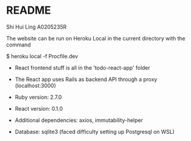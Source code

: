 # README

Shi Hui Ling   A0205235R

The website can be run on Heroku Local in the current directory with the command

$ heroku local -f Procfile.dev 

* React frontend stuff is all in the 'todo-react-app' folder

* The React app uses Rails as backend API through a proxy (localhost:3000)

* Ruby version: 2.7.0

* React version: 0.1.0

* Additional dependencies: axios, immutability-helper

* Database: sqlite3 (faced difficulty setting up Postgresql on WSL)
